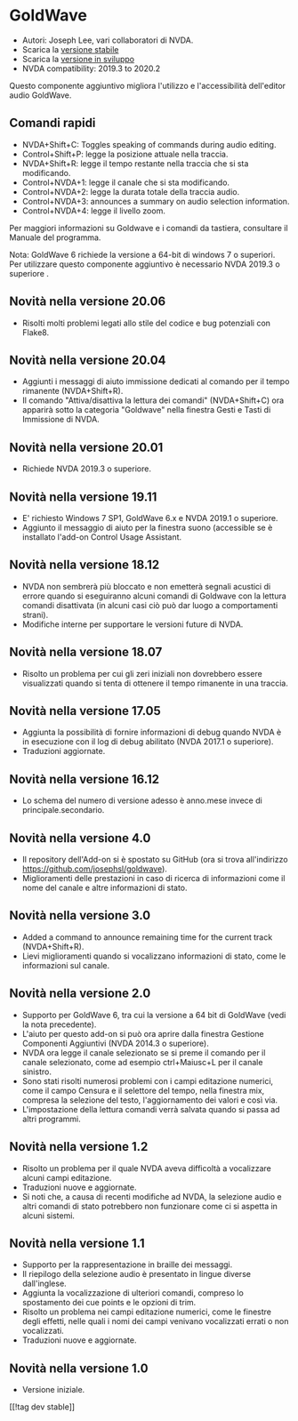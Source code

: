 # GoldWave #

* Autori: Joseph Lee, vari collaboratori di NVDA.
* Scarica la [versione stabile][1]
* Scarica la [versione in sviluppo][2]
* NVDA compatibility: 2019.3 to 2020.2

Questo componente aggiuntivo migliora l'utilizzo e l'accessibilità
dell'editor audio GoldWave.

## Comandi rapidi ##

* NVDA+Shift+C: Toggles speaking of commands during audio editing.
* Control+Shift+P: legge la posizione attuale nella traccia.
* NVDA+Shift+R: legge il tempo restante nella traccia che si sta
  modificando.
* Control+NVDA+1: legge il canale che si sta modificando.
* Control+NVDA+2: legge la durata totale della traccia audio.
* Control+NVDA+3: announces a summary on audio selection information.
* Control+NVDA+4: legge il livello zoom.

Per maggiori informazioni su  Goldwave e i comandi da tastiera, consultare
il Manuale del programma.

Nota: GoldWave 6 richiede la versione a 64-bit di windows 7 o superiori. Per
utilizzare questo componente aggiuntivo è necessario NVDA 2019.3 o superiore
.

## Novità nella versione 20.06

* Risolti molti problemi legati allo stile del codice e bug potenziali con
  Flake8.

## Novità nella versione 20.04

* Aggiunti i messaggi di aiuto immissione dedicati al comando per il tempo
  rimanente (NVDA+Shift+R).
* Il comando "Attiva/disattiva la lettura dei comandi" (NVDA+Shift+C)  ora
  apparirà sotto la categoria "Goldwave" nella finestra Gesti e Tasti di
  Immissione di NVDA.

## Novità nella versione 20.01

* Richiede NVDA 2019.3 o superiore.

## Novità nella versione 19.11

* E' richiesto Windows 7 SP1, GoldWave 6.x e NVDA 2019.1 o superiore.
* Aggiunto il messaggio di aiuto per la finestra suono (accessible se è
  installato l'add-on Control Usage Assistant.

## Novità nella versione 18.12

* NVDA non sembrerà più bloccato e non emetterà segnali acustici di errore
  quando si eseguiranno alcuni comandi di Goldwave con la lettura comandi
  disattivata (in alcuni casi ciò può dar luogo a comportamenti strani).
* Modifiche interne per supportare le versioni future di NVDA.

## Novità nella versione 18.07

* Risolto un problema per cui gli zeri iniziali non dovrebbero essere
  visualizzati quando si tenta di ottenere il tempo rimanente in una
  traccia.

## Novità nella versione 17.05

* Aggiunta la possibilità di fornire informazioni di debug quando NVDA è in
  esecuzione con il log di debug abilitato (NVDA 2017.1 o superiore).
* Traduzioni aggiornate.

## Novità nella versione 16.12

* Lo schema del numero di versione adesso è anno.mese invece di
  principale.secondario.

## Novità nella versione 4.0

* Il repository dell'Add-on si è spostato su GitHub (ora si trova
  all'indirizzo https://github.com/josephsl/goldwave).
* Miglioramenti delle prestazioni in caso di ricerca di informazioni come il
  nome del canale e altre informazioni di stato.

## Novità nella versione 3.0

* Added a command to announce remaining time for the current track
  (NVDA+Shift+R).
* Lievi miglioramenti quando si vocalizzano informazioni di  stato, come le
  informazioni sul canale.

## Novità nella versione 2.0

* Supporto per GoldWave 6, tra cui la versione a 64 bit di GoldWave (vedi la
  nota precedente).
* L'aiuto per questo add-on si può ora aprire dalla finestra  Gestione
  Componenti Aggiuntivi (NVDA 2014.3 o superiore).
* NVDA ora legge il canale selezionato se si preme il comando per il canale
  selezionato, come ad esempio ctrl+Maiusc+L per il canale sinistro.
* Sono stati risolti numerosi problemi con i campi editazione  numerici,
  come il campo Censura e il selettore del tempo, nella finestra mix,
  compresa la selezione del testo, l'aggiornamento dei valori e così via.
* L'impostazione della lettura comandi verrà salvata quando si passa ad
  altri programmi.

## Novità nella versione 1.2

* Risolto un problema per il quale NVDA aveva difficoltà a vocalizzare
  alcuni campi editazione.
* Traduzioni nuove e aggiornate.
* Si noti che, a causa di recenti modifiche ad NVDA, la selezione  audio e
  altri comandi di stato potrebbero non funzionare come ci si aspetta in
  alcuni sistemi.

## Novità nella versione 1.1

* Supporto per la rappresentazione in braille dei messaggi.
* Il riepilogo della selezione audio è presentato in lingue diverse
  dall'inglese.
* Aggiunta la vocalizzazione di ulteriori comandi, compreso lo spostamento
  dei cue points e le opzioni di trim.
* Risolto un problema nei campi editazione  numerici, come le finestre degli
  effetti, nelle quali i nomi dei campi venivano vocalizzati errati o non
  vocalizzati.
* Traduzioni nuove e aggiornate.

## Novità nella versione 1.0

* Versione iniziale.

[[!tag dev stable]]

[1]: https://addons.nvda-project.org/files/get.php?file=gwv

[2]: https://addons.nvda-project.org/files/get.php?file=gwv-dev
